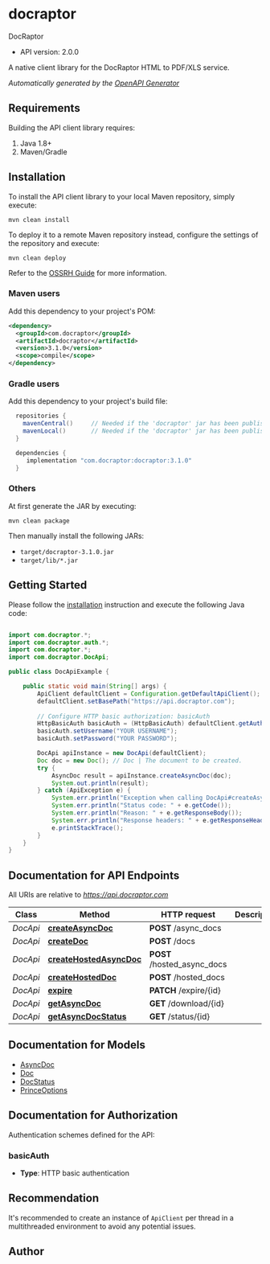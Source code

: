 # docraptor

DocRaptor

- API version: 2.0.0

A native client library for the DocRaptor HTML to PDF/XLS service.


*Automatically generated by the [OpenAPI Generator](https://openapi-generator.tech)*

## Requirements

Building the API client library requires:

1. Java 1.8+
2. Maven/Gradle

## Installation

To install the API client library to your local Maven repository, simply execute:

```shell
mvn clean install
```

To deploy it to a remote Maven repository instead, configure the settings of the repository and execute:

```shell
mvn clean deploy
```

Refer to the [OSSRH Guide](http://central.sonatype.org/pages/ossrh-guide.html) for more information.

### Maven users

Add this dependency to your project's POM:

```xml
<dependency>
  <groupId>com.docraptor</groupId>
  <artifactId>docraptor</artifactId>
  <version>3.1.0</version>
  <scope>compile</scope>
</dependency>
```

### Gradle users

Add this dependency to your project's build file:

```groovy
  repositories {
    mavenCentral()     // Needed if the 'docraptor' jar has been published to maven central.
    mavenLocal()       // Needed if the 'docraptor' jar has been published to the local maven repo.
  }

  dependencies {
     implementation "com.docraptor:docraptor:3.1.0"
  }
```

### Others

At first generate the JAR by executing:

```shell
mvn clean package
```

Then manually install the following JARs:

- `target/docraptor-3.1.0.jar`
- `target/lib/*.jar`

## Getting Started

Please follow the [installation](#installation) instruction and execute the following Java code:

```java

import com.docraptor.*;
import com.docraptor.auth.*;
import com.docraptor.*;
import com.docraptor.DocApi;

public class DocApiExample {

    public static void main(String[] args) {
        ApiClient defaultClient = Configuration.getDefaultApiClient();
        defaultClient.setBasePath("https://api.docraptor.com");
        
        // Configure HTTP basic authorization: basicAuth
        HttpBasicAuth basicAuth = (HttpBasicAuth) defaultClient.getAuthentication("basicAuth");
        basicAuth.setUsername("YOUR USERNAME");
        basicAuth.setPassword("YOUR PASSWORD");

        DocApi apiInstance = new DocApi(defaultClient);
        Doc doc = new Doc(); // Doc | The document to be created.
        try {
            AsyncDoc result = apiInstance.createAsyncDoc(doc);
            System.out.println(result);
        } catch (ApiException e) {
            System.err.println("Exception when calling DocApi#createAsyncDoc");
            System.err.println("Status code: " + e.getCode());
            System.err.println("Reason: " + e.getResponseBody());
            System.err.println("Response headers: " + e.getResponseHeaders());
            e.printStackTrace();
        }
    }
}

```

## Documentation for API Endpoints

All URIs are relative to *https://api.docraptor.com*

Class | Method | HTTP request | Description
------------ | ------------- | ------------- | -------------
*DocApi* | [**createAsyncDoc**](docs/DocApi.md#createAsyncDoc) | **POST** /async_docs | 
*DocApi* | [**createDoc**](docs/DocApi.md#createDoc) | **POST** /docs | 
*DocApi* | [**createHostedAsyncDoc**](docs/DocApi.md#createHostedAsyncDoc) | **POST** /hosted_async_docs | 
*DocApi* | [**createHostedDoc**](docs/DocApi.md#createHostedDoc) | **POST** /hosted_docs | 
*DocApi* | [**expire**](docs/DocApi.md#expire) | **PATCH** /expire/{id} | 
*DocApi* | [**getAsyncDoc**](docs/DocApi.md#getAsyncDoc) | **GET** /download/{id} | 
*DocApi* | [**getAsyncDocStatus**](docs/DocApi.md#getAsyncDocStatus) | **GET** /status/{id} | 


## Documentation for Models

 - [AsyncDoc](docs/AsyncDoc.md)
 - [Doc](docs/Doc.md)
 - [DocStatus](docs/DocStatus.md)
 - [PrinceOptions](docs/PrinceOptions.md)


## Documentation for Authorization

Authentication schemes defined for the API:
### basicAuth


- **Type**: HTTP basic authentication


## Recommendation

It's recommended to create an instance of `ApiClient` per thread in a multithreaded environment to avoid any potential issues.

## Author




